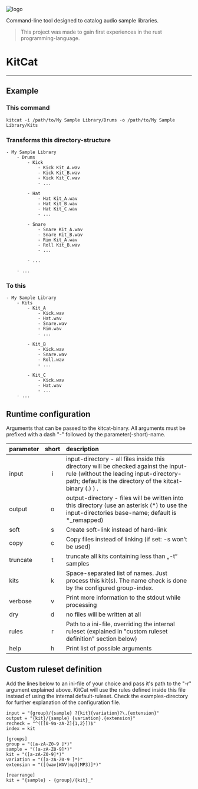 ![logo](https://repository-images.githubusercontent.com/240513735/fed78c00-4f48-11ea-87c0-1d82d3cd57fa)

Command-line tool designed to catalog audio sample libraries.

> This project was made to gain first experiences in the rust programming-language.
	
# KitCat
---

## Example

### This command

	kitcat -i /path/to/My Sample Library/Drums -o /path/to/My Sample Library/Kits

### Transforms this directory-structure

	- My Sample Library
 		- Drums
 			- Kick
 				- Kick Kit_A.wav
				- Kick Kit_B.wav
				- Kick Kit_C.wav
				- ...

 			- Hat
 				- Hat Kit_A.wav
				- Hat Kit_B.wav
				- Hat Kit_C.wav
				- ...
				
 			- Snare
 				- Snare Kit_A.wav
 				- Snare Kit_B.wav
 				- Rim Kit_A.wav
 				- Roll Kit_B.wav
				- ...

 			- ...

 		- ...

### To this

	- My Sample Library
		- Kits
			- Kit_A
				- Kick.wav
				- Hat.wav
				- Snare.wav
				- Rim.wav
				- ...

			- Kit_B
				- Kick.wav
				- Snare.wav
				- Roll.wav
				- ...
				 	
			- Kit_C
				- Kick.wav
				- Hat.wav
				- ...
		- ...
			

## Runtime configuration
Arguments that can be passed to the kitcat-binary. All arguments must be prefixed with a dash "-" followed by the parameter(-short)-name.

|parameter|short|description|
|:-------|:---:|:----------|
| input   | i   | input-directory - all files inside this directory will be checked against the input-rule (without the leading input-directory-path; default is the directory of the kitcat-binary (.) ) . |
| output 	| o  | output-directory - files will be written into this directory (use an asterisk (*) to use the input-directories base-name; default is \*_remapped) |
| soft 	| s 	 | Create soft-link instead of hard-link |
| copy 	| c 	 | Copy files instead of linking (if set: -s won’t be used) |
| truncate | t | truncate all kits containing less than „-t“ samples |
| kits 	| k 	 | Space-separated list of names. Just process this kit(s). The name check is done by the configured group-index. |
| verbose | v | Print more information to the stdout while processing |
| dry 	| d  | no files will be written at all |
| rules | r | Path to a ini-file, overriding the internal ruleset (explained in "custom ruleset definition" section below) |
| help | h | Print list of possible arguments |

## Custom ruleset definition
Add the lines below to an ini-file of your choice and pass it's path to the "-r" argument explained above. KitCat will use the rules defined inside this file instead of using the internal default-ruleset. Check the examples-directory for further explanation of the configuration file.

	input = "{group}/{sample} ?{kit}{variation}?\.{extension}"
	output = "{kit}/{sample} {variation}.{extension}"
	recheck = "^([[0-9a-zA-Z]{1,2}])$"
	index = kit
	
	[groups]
	group = "([a-zA-Z0-9 ]*)"
	sample = "([a-zA-Z0-9]*)"
	kit = "([a-zA-Z0-9]*)"
	variation = "([a-zA-Z0-9 ]*)"
	extension = "([(wav|WAV|mp3|MP3)]*)"
	
	[rearrange]
	kit = "{sample} - {group}/{kit}_"